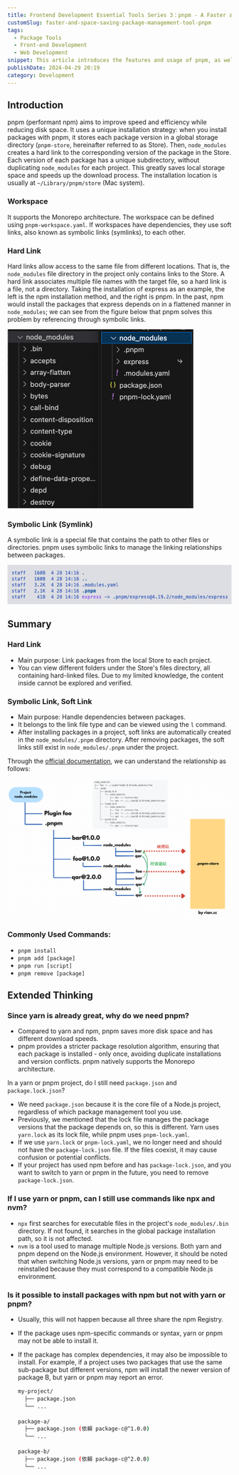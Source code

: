 ```yaml
---
title: Frontend Development Essential Tools Series 3：pnpm - A Faster and More Space-Efficient Package Management Solution
customSlug: faster-and-space-saving-package-management-tool-pnpm
tags:
  - Package Tools
  - Front-end Development
  - Web Development
snippet: This article introduces the features and usage of pnpm, as well as provides an in-depth look at the principles of pnpm, including the concepts of hard links and symbolic links.
publishDate: 2024-04-29 20:19
category: Development
---
```


## Introduction
pnpm (performant npm) aims to improve speed and efficiency while reducing disk space. It uses a unique installation strategy: when you install packages with pnpm, it stores each package version in a global storage directory (`pnpm-store`, hereinafter referred to as Store). Then, `node_modules` creates a hard link to the corresponding version of the package in the Store. Each version of each package has a unique subdirectory, without duplicating `node_modules` for each project. This greatly saves local storage space and speeds up the download process. The installation location is usually at `~/Library/pnpm/store` (Mac system).

### Workspace
It supports the Monorepo architecture. The workspace can be defined using `pnpm-workspace.yaml`. If workspaces have dependencies, they use soft links, also known as symbolic links (symlinks), to each other.

### Hard Link
Hard links allow access to the same file from different locations. That is, the `node_modules` file directory in the project only contains links to the Store. A hard link associates multiple file names with the target file, so a hard link is a file, not a directory.
Taking the installation of express as an example, the left is the npm installation method, and the right is pnpm. In the past, npm would install the packages that express depends on in a flattened manner in `node_modules`; we can see from the figure below that pnpm solves this problem by referencing through symbolic links.

![npm-pnpm-archivist.png](npm-pnpm-archivist.png)

### Symbolic Link (Symlink)
A symbolic link is a special file that contains the path to other files or directories. pnpm uses symbolic links to manage the linking relationships between packages.

![symlink-refer.png](symlink-refer.png)

## Summary

### Hard Link

- Main purpose: Link packages from the local Store to each project.
- You can view different folders under the Store's files directory, all containing hard-linked files. Due to my limited knowledge, the content inside cannot be explored and verified.

### Symbolic Link, Soft Link

- Main purpose: Handle dependencies between packages.
- It belongs to the link file type and can be viewed using the `l` command.
- After installing packages in a project, soft links are automatically created in the `node_modules/.pnpm` directory. After removing packages, the soft links still exist in `node_modules/.pnpm` under the project.

Through the [official documentation](https://pnpm.io/zh-TW/symlinked-node-modules-structure), we can understand the relationship as follows:

![illustration-of-the-principle-of-pnpm.png](illustration-of-the-principle-of-pnpm.png)

### Commonly Used Commands:

- `pnpm install`
- `pnpm add [package]`
- `pnpm run [script]`
- `pnpm remove [package]`

## Extended Thinking

### Since yarn is already great, why do we need pnpm?

- Compared to yarn and npm, pnpm saves more disk space and has different download speeds.
- pnpm provides a stricter package resolution algorithm, ensuring that each package is installed - only once, avoiding duplicate installations and version conflicts.
pnpm natively supports the Monorepo architecture.

In a yarn or pnpm project, do I still need `package.json` and `package.lock.json`?
- We need `package.json` because it is the core file of a Node.js project, regardless of which package management tool you use.
- Previously, we mentioned that the lock file manages the package versions that the package depends on, so this is different. Yarn uses `yarn.lock` as its lock file, while pnpm uses `pnpm-lock.yaml`.
- If we use `yarn.lock` or `pnpm-lock.yaml`, we no longer need and should not have the `package-lock.json` file. If the files coexist, it may cause confusion or potential conflicts.
- If your project has used npm before and has `package-lock.json`, and you want to switch to yarn or pnpm in the future, you need to remove `package-lock.json`.

### If I use yarn or pnpm, can I still use commands like npx and nvm?
- `npx` first searches for executable files in the project's `node_modules/.bin` directory. If not found, it searches in the global package installation path, so it is not affected.
- `nvm` is a tool used to manage multiple Node.js versions. Both yarn and pnpm depend on the Node.js environment. However, it should be noted that when switching Node.js versions, yarn or pnpm may need to be reinstalled because they must correspond to a compatible Node.js environment.

### Is it possible to install packages with npm but not with yarn or pnpm?

- Usually, this will not happen because all three share the npm Registry.
- If the package uses npm-specific commands or syntax, yarn or pnpm may not be able to install it.
- If the package has complex dependencies, it may also be impossible to install. For example, if a project uses two packages that use the same sub-package but different versions, npm will install the newer version of package B, but yarn or pnpm may report an error.

  ```bash
  my-project/
    ├── package.json
    └── ...
  
  package-a/
    ├── package.json (依賴 package-c@^1.0.0)
    └── ...
  
  package-b/
    ├── package.json (依賴 package-c@^2.0.0)
    └── ...
  ```